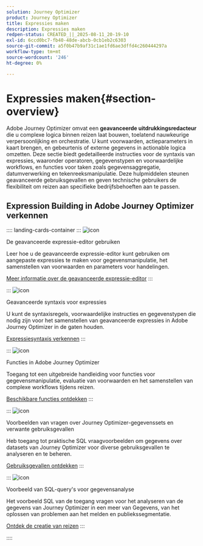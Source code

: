 ```yaml
---
solution: Journey Optimizer
product: Journey Optimizer
title: Expressies maken
description: Expressies maken
redpen-status: CREATED_||_2025-08-11_20-19-10
exl-id: 6ccd0bc7-fb40-48de-abcb-0cb1eb2c6303
source-git-commit: a5f0b47b9af31c1ae1fd6ae3dffd4c260444297a
workflow-type: tm+mt
source-wordcount: '246'
ht-degree: 0%

---
```


# Expressies maken{#section-overview}

Adobe Journey Optimizer omvat een **geavanceerde uitdrukkingsredacteur** die u complexe logica binnen reizen laat bouwen, toelatend nauwkeurige verpersoonlijking en orchestratie. U kunt voorwaarden, actieparameters in kaart brengen, en gebeurtenis of externe gegevens in actionable logica omzetten. Deze sectie biedt gedetailleerde instructies voor de syntaxis van expressies, waaronder operatoren, gegevenstypen en voorwaardelijke workflows, en functies voor taken zoals gegevensaggregatie, datumverwerking en tekenreeksmanipulatie. Deze hulpmiddelen steunen geavanceerde gebruiksgevallen en geven technische gebruikers de flexibiliteit om reizen aan specifieke bedrijfsbehoeften aan te passen.

## Expression Building in Adobe Journey Optimizer verkennen

:::: landing-cards-container
:::
![icon](https://cdn.experienceleague.adobe.com/icons/screwdriver-wrench.svg?lang=nl-NL)

De geavanceerde expressie-editor gebruiken

Leer hoe u de geavanceerde expressie-editor kunt gebruiken om aangepaste expressies te maken voor gegevensmanipulatie, het samenstellen van voorwaarden en parameters voor handelingen.

[Meer informatie over de geavanceerde expressie-editor](../using/building-journeys/expression/expressionadvanced.md)
:::

:::
![icon](https://cdn.experienceleague.adobe.com/icons/code-branch.svg?lang=nl-NL)

Geavanceerde syntaxis voor expressies

U kunt de syntaxisregels, voorwaardelijke instructies en gegevenstypen die nodig zijn voor het samenstellen van geavanceerde expressies in Adobe Journey Optimizer in de gaten houden.

[Expressiesyntaxis verkennen](syntax-landing-page.md)
:::

:::
![icon](https://cdn.experienceleague.adobe.com/icons/puzzle-piece.svg?lang=nl-NL)

Functies in Adobe Journey Optimizer

Toegang tot een uitgebreide handleiding voor functies voor gegevensmanipulatie, evaluatie van voorwaarden en het samenstellen van complexe workflows tijdens reizen.

[Beschikbare functies ontdekken](main-functions-journey-landing-page.md)
:::


:::
![icon](https://cdn.experienceleague.adobe.com/icons/bullseye.svg?lang=nl-NL)

Voorbeelden van vragen over Journey Optimizer-gegevenssets en verwante gebruiksgevallen

Heb toegang tot praktische SQL vraagvoorbeelden om gegevens over datasets van Journey Optimizer voor diverse gebruiksgevallen te analyseren en te beheren.

[Gebruiksgevallen ontdekken](../using/data/datasets-query-examples.md)
:::

:::
![icon](https://cdn.experienceleague.adobe.com/icons/list-check.svg?lang=nl-NL)

Voorbeeld van SQL-query&#39;s voor gegevensanalyse

Het voorbeeld SQL van de toegang vragen voor het analyseren van de gegevens van Journey Optimizer in een meer van Gegevens, van het oplossen van problemen aan het melden en publiekssegmentatie.

[Ontdek de creatie van reizen](../using/reports/query-examples.md)
:::


::::
